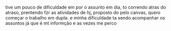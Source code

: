 tive um pouco de dificuldade em por o assunto em dia, to correndo atras do atraso, prentendo fzr as atividades de hj, proposto do pelo canvas, quero começar o trabalho em dupla. e minha dificuldade ta sendo acompanhar os assuntos já que é mt informção e as vezes me perco